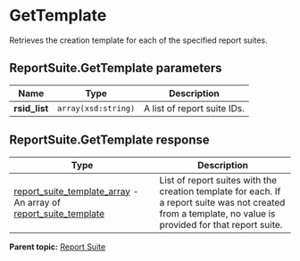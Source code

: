 # GetTemplate

Retrieves the creation template for each of the specified report suites.

## ReportSuite.GetTemplate parameters

|Name|Type|Description|
|----|----|-----------|
| **rsid_list** | `array(xsd:string)` |A list of report suite IDs.|

## ReportSuite.GetTemplate response

|Type|Description|
|----|-----------|
| [report_suite_template_array](../../data_types/r_report_suite_template_array.md#) - An array of [report_suite_template](../../data_types/r_report_suite_template.md#) |List of report suites with the creation template for each. If a report suite was not created from a template, no value is provided for that report suite.|

**Parent topic:** [Report Suite](../../methods/report_suite/r_methods_reportsuite.md)


